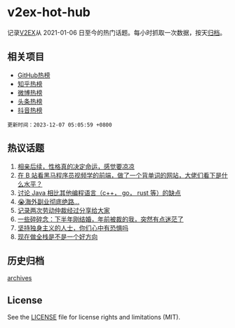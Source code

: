 # v2ex-hot-hub

 记录[V2EX](https://www.v2ex.com/)从 2021-01-06 日至今的热门话题。每小时抓取一次数据，按天[归档](archives)。
 
 ## 相关项目

- [GitHub热榜](https://github.com/snaildev/github-hot-hub)
- [知乎热榜](https://github.com/snaildev/zhihu-hot-hub)
- [微博热榜](https://github.com/snaildev/weibo-hot-hub)
- [头条热榜](https://github.com/snaildev/toutiao-hot-hub)
- [抖音热榜](https://github.com/snaildev/douyin-hot-hub)


 `更新时间：2023-12-07 05:05:59 +0800`

## 热议话题

1. [相亲后续，性格真的决定命运，感觉要凉凉](https://www.v2ex.com/t/997941)
1. [在 B 站看黑马程序员视频学的前端，做了一个背单词的网站，大佬们看下是什么水平？](https://www.v2ex.com/t/997978)
1. [讨论 Java 相比其他编程语言（c++， go， rust 等）的缺点](https://www.v2ex.com/t/997966)
1. [😭海外副业彻底绝路...](https://www.v2ex.com/t/997957)
1. [记录两次劳动仲裁经过分享给大家](https://www.v2ex.com/t/997974)
1. [一些碎碎念：下半年刚结婚，年前被裁的我，突然有点迷茫了](https://www.v2ex.com/t/998024)
1. [坚持独身主义的人士，你们心中有恐惧吗](https://www.v2ex.com/t/998051)
1. [现在做全栈是不是一个好方向](https://www.v2ex.com/t/997956)

## 历史归档

[archives](archives)

## License

See the [LICENSE](LICENSE) file for license rights and limitations (MIT).
